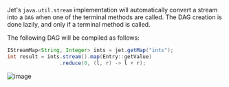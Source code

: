 Jet's `java.util.stream` implementation will automatically convert a
stream into a `DAG` when one of the terminal methods are called. The DAG
creation is done lazily, and only if a terminal method is called.

The following DAG will be compiled as follows:

```java
IStreamMap<String, Integer> ints = jet.getMap("ints");
int result = ints.stream().map(Entry::getValue)
                 .reduce(0, (l, r) -> l + r);
```

![image](../images/jus-dag.jpg)